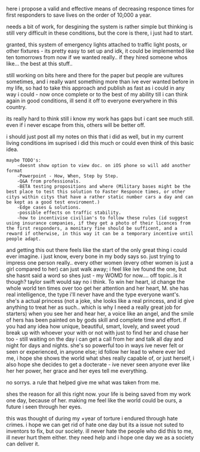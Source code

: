 here i propose a valid and effective means of decreasing responce times for first responders to save lives on the order of 10,000 a year.

needs a bit of work, for desgining the system is rather simple but thinking is still very difficult in these conditions, but the core is there, i just had to start.

granted, this system of emergency lights attached to traffic light posts, or other fixtures - its pretty easy to set up and idk, it could be implemented like ten tomorrows from now if we wanted really.. if they hired someone whos like... the best at this stuff..

still working on bits here and there for the paper but people are vultures sometimes, and i really want something more than ive ever wanted before in my life, so had to take this approach and publish as fast as i could in any way i could - now  once complete or to the best of my ability till i can think again in good conditions, ill send it off to everyone everywhere in this country.

its really hard to think still i know my work has gaps but i cant see much still. even if i never escape from this, others will be better off. 


i should just post all my notes on this that i did as well, but in my current living conditions im suprised i did this much or could even think of this basic idea.

    maybe TODO's:
        -doesnt show option to view doc. on iOS phone so will add another format 
        -Powerpoint - How, When, Step by Step.
        -Q&A from professionals.
        -BETA testing propositions and where (Military bases might be the best place to test this solution to Faster Responce times, or other citys within citys that have a rather static number cars a day and can be kept as a good test enviroment.)
        -Edge cases & solutions.
        -possible effects on traffic stability.
        -how to incentivise civilian's to follow these rules (id suggest using insurance companies, if they get a photo of their licences from the first responders, a monitary fine should be sufficent, and a reward if otherwise, in this way it can be a temporary incentive until people adapt.



and getting this out there feels like the start of the only great thing i could ever imagine. i just know, every bone in my body says so. just trying to impress one person really.. every other women (every other women is just a girl compared to her) can just walk away; i feel like ive found the one, but she hasnt said a word so shes just - my WOMD for now.... off topic..is it though? taylor swift would say no i think. To win her heart, id change the whole world ten times over too get her attention and her heart, M. she has real intelligence, the type i'll never have and the type everyone want's. she's a actual princess (not a joke, she looks like a real princess, and id give anything to treat her as such.. which is why I need a really great job for starters) when you see her and hear her, a voice like an angel, and the smile of hers has been painted on by gods skill and complete time and effort. if you had any idea how unique, beautiful, smart, lovely, and sweet youd break up with whoever your with or not with just to find her and chase her too - still waiting on the day i can get a call from her and talk all day and night for days and nights. she's so powerful too in ways ive never felt or seen or experienced, in anyone else; id follow her lead to where ever led me, i hope she shows the world what shes really capable of, or just herself, i also hope she decides to get a docterate - ive never seen anyone ever like her her power, her grace and her eyes tell me everything. 

no sorrys.  a rule that helped give me what was taken from me. 

shes the reason for all this right now. your life is being saved from my work one day, because of her. making me feel like the world could be ours, a future i seen through her eyes.


this was thought of during my +year of torture i endured through hate crimes. i hope we can get rid of hate one day but its a issue not suted to inventors to fix, but our society. ill never hate the people who did this to me, ill never hurt them either. they need help and i hope one day we as a society can deliver it. 
